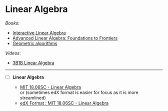 # Linear Algebra

_Books_:

- [Interactive Linear Algebra](https://textbooks.math.gatech.edu/ila/index.html)
- [Advanced Linear Algebra: Foundations to Frontiers](https://www.cs.utexas.edu/~flame/laff/alaff/ALAFF.html)
- [Geometric algorithms](https://mcrovella.github.io/CS132-Geometric-Algorithms/landing-page.html)

_Videos_:

- [3B1B Linear Algebra](https://www.3blue1brown.com/topics/linear-algebra)

---

- [ ] **Linear Algebra**

  - [MIT 18.06SC - Linear Algebra](https://ocw.mit.edu/courses/18-06sc-linear-algebra-fall-2011/) \
     or (sometimes edX format is easier for focus as it is more streamlined)
  - [edX Format : MIT 18.06SC - Linear Algebra](https://openlearninglibrary.mit.edu/courses/course-v1:OCW+18.06SC+2T2019/course/)
